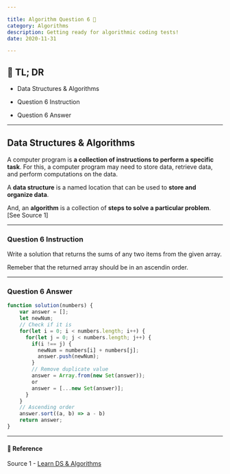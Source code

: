 ```yaml
---

title: Algorithm Question 6 🧬
category: Algorithms
description: Getting ready for algorithmic coding tests!
date: 2020-11-31

---
```


## 🤦 TL; DR

- Data Structures & Algorithms
  
- Question 6 Instruction
  
- Question 6 Answer

---

## Data Structures & Algorithms

A computer program is **a collection of instructions to perform a specific task**. For this, a computer program may need to store data, retrieve data, and perform computations on the data.

A **data structure** is a named location that can be used to **store and organize data**. 

And, an **algorithm** is a collection of **steps to solve a particular problem**. \[See Source 1]

---

### Question 6 Instruction

Write a solution that returns the sums of any two items from the given array.

Remeber that the returned array should be in an ascendin order.

---

### Question 6 Answer

```javascript
function solution(numbers) {
    var answer = [];
    let newNum;
    // Check if it is
    for(let i = 0; i < numbers.length; i++) {
      for(let j = 0; j < numbers.length; j++) {
        if(i !== j) {
          newNum = numbers[i] + numbers[j];
          answer.push(newNum);
        } 
        // Remove duplicate value
        answer = Array.from(new Set(answer));
        or
        answer = [...new Set(answer)];
      }
    }
    // Ascending order
    answer.sort((a, b) => a - b)
    return answer;
}
```

---

#### 🔗 Reference

Source 1 - [Learn DS & Algorithms](https://www.programiz.com/dsa)